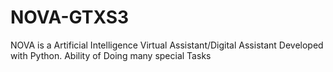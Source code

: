 # NOVA-GTXS3
NOVA is a Artificial Intelligence Virtual Assistant/Digital Assistant Developed with Python. Ability of Doing many special Tasks
